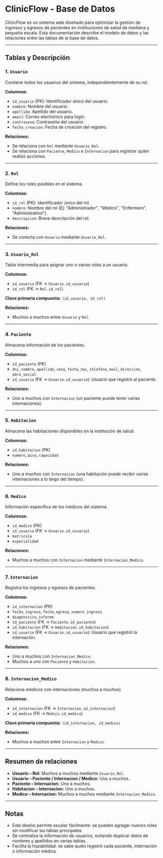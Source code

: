 # ClinicFlow - Base de Datos

ClinicFlow es un sistema web diseñado para optimizar la gestión de ingresos y egresos de pacientes en instituciones de salud de mediana y pequeña escala. Esta documentación describe el modelo de datos y las relaciones entre las tablas de la base de datos.

---

## **Tablas y Descripción**

### 1. `Usuario`
Contiene todos los usuarios del sistema, independientemente de su rol.

**Columnas:**
- `id_usuario` (PK): Identificador único del usuario.
- `nombre`: Nombre del usuario.
- `apellido`: Apellido del usuario.
- `email`: Correo electrónico para login.
- `contrasena`: Contraseña del usuario.
- `fecha_creacion`: Fecha de creación del registro.

**Relaciones:**
- Se relaciona con `Rol` mediante `Usuario_Rol`.
- Se relaciona con `Paciente`, `Medico` e `Internacion` para registrar quién realizó acciones.

---

### 2. `Rol`
Define los roles posibles en el sistema.

**Columnas:**
- `id_rol` (PK): Identificador único del rol.
- `nombre`: Nombre del rol (Ej: "Administrador", "Médico", "Enfermero", "Administrativo").
- `descripcion`: Breve descripción del rol.

**Relaciones:**
- Se conecta con `Usuario` mediante `Usuario_Rol`.

---

### 3. `Usuario_Rol`
Tabla intermedia para asignar uno o varios roles a un usuario.

**Columnas:**
- `id_usuario` (FK → `Usuario.id_usuario`)
- `id_rol` (FK → `Rol.id_rol`)

**Clave primaria compuesta:** `(id_usuario, id_rol)`

**Relaciones:**
- Muchos a muchos entre `Usuario` y `Rol`.

---

### 4. `Paciente`
Almacena información de los pacientes.

**Columnas:**
- `id_paciente` (PK)
- `dni`, `nombre`, `apellido`, `sexo`, `fecha_nac`, `telefono`, `mail`, `direccion`, `obra_social`
- `id_usuario` (FK → `Usuario.id_usuario`): Usuario que registró al paciente.

**Relaciones:**
- Uno a muchos con `Internacion` (un paciente puede tener varias internaciones).

---

### 5. `Habitacion`
Almacena las habitaciones disponibles en la institución de salud.

**Columnas:**
- `id_habitacion` (PK)
- `numero`, `piso`, `capacidad`

**Relaciones:**
- Uno a muchos con `Internacion` (una habitación puede recibir varias internaciones a lo largo del tiempo).

---

### 6. `Medico`
Información específica de los médicos del sistema.

**Columnas:**
- `id_medico` (PK)
- `id_usuario` (FK → `Usuario.id_usuario`)
- `matricula`
- `especialidad`

**Relaciones:**
- Muchos a muchos con `Internacion` mediante `Internacion_Medico`.

---

### 7. `Internacion`
Registra los ingresos y egresos de pacientes.

**Columnas:**
- `id_internacion` (PK)
- `fecha_ingreso`, `fecha_egreso`, `numero_ingreso`
- `diagnostico`, `informe`
- `id_paciente` (FK → `Paciente.id_paciente`)
- `id_habitacion` (FK → `Habitacion.id_habitacion`)
- `id_usuario` (FK → `Usuario.id_usuario`): Usuario que registró la internación.

**Relaciones:**
- Uno a muchos con `Internacion_Medico`.
- Muchos a uno con `Paciente` y `Habitacion`.

---

### 8. `Internacion_Medico`
Relaciona médicos con internaciones (muchos a muchos).

**Columnas:**
- `id_internacion` (FK → `Internacion.id_internacion`)
- `id_medico` (FK → `Medico.id_medico`)

**Clave primaria compuesta:** `(id_internacion, id_medico)`

**Relaciones:**
- Muchos a muchos entre `Internacion` y `Medico`.

---

## **Resumen de relaciones**

- **Usuario – Rol:** Muchos a muchos mediante `Usuario_Rol`.
- **Usuario – Paciente / Internacion / Medico:** Uno a muchos.
- **Paciente – Internacion:** Uno a muchos.
- **Habitacion – Internacion:** Uno a muchos.
- **Medico – Internacion:** Muchos a muchos mediante `Internacion_Medico`.

---

## **Notas**

- Este diseño permite escalar fácilmente: se pueden agregar nuevos roles sin modificar las tablas principales.
- Se centraliza la información de usuarios, evitando duplicar datos de nombres y apellidos en varias tablas.
- Facilita la trazabilidad: se sabe quién registró cada paciente, internación o información médica.
